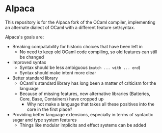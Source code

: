 # Alpaca

This repository is for the Alpaca fork of the OCaml compiler, implementing an alternate dialect of OCaml with a different feature set/syntax.

Alpaca's goals are:
* Breaking compatability for historic choices that have been left in
  + No need to keep old OCaml code compiling, so old features can still be changed
* Improved syntax
  + Syntax should be less ambiguous (`match ... with ... end`)
  + Syntax should make intent more clear
* Better standard library
  + OCaml's standard library has long been a matter of criticism for the language
  + Because of missing features, new alternative libraries (Batteries, Core, Base, Containers) have cropped up
    - Why not make a language that takes all these positives into the core in the first place?
* Providing better language extensions, especially in terms of syntactic sugar and type system features
  + Things like modular implicits and effect systems can be added
